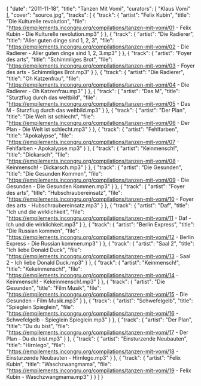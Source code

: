 {
  "date": "2011-11-18",
  "title": "Tanzen Mit Vomi",
  "curators": [
    "Klaus Vomi"
  ],
  "cover": "source.jpg",
  "tracks": [
    {
      "track": {
        "artist": "Felix Kubin",
        "title": "Die Kulturelle revolution",
        "file": "https://empilements.incongru.org/compilations/tanzen-mit-vomi/01 - Felix Kubin - Die Kulturelle revolution.mp3"
      }
    },
    {
      "track": {
        "artist": "Die Radierer",
        "title": "Aller guten dinge sind 1, 2, 3",
        "file": "https://empilements.incongru.org/compilations/tanzen-mit-vomi/02 - Die Radierer - Aller guten dinge sind 1, 2, 3.mp3"
      }
    },
    {
      "track": {
        "artist": "Foyer des arts",
        "title": "Schimmliges Brot",
        "file": "https://empilements.incongru.org/compilations/tanzen-mit-vomi/03 - Foyer des arts - Schimmliges Brot.mp3"
      }
    },
    {
      "track": {
        "artist": "Die Radierer",
        "title": "Oh Katzenfrau",
        "file": "https://empilements.incongru.org/compilations/tanzen-mit-vomi/04 - Die Radierer - Oh Katzenfrau.mp3"
      }
    },
    {
      "track": {
        "artist": "Das M",
        "title": "Sturzflug durch das weltbild",
        "file": "https://empilements.incongru.org/compilations/tanzen-mit-vomi/05 - Das M - Sturzflug durch das weltbild.mp3"
      }
    },
    {
      "track": {
        "artist": "Der Plan",
        "title": "Die Welt ist schlecht",
        "file": "https://empilements.incongru.org/compilations/tanzen-mit-vomi/06 - Der Plan - Die Welt ist schlecht.mp3"
      }
    },
    {
      "track": {
        "artist": "Fehlfarben",
        "title": "Apokalypse",
        "file": "https://empilements.incongru.org/compilations/tanzen-mit-vomi/07 - Fehlfarben - Apokalypse.mp3"
      }
    },
    {
      "track": {
        "artist": "Keinmensch!",
        "title": "Dickarsch",
        "file": "https://empilements.incongru.org/compilations/tanzen-mit-vomi/08 - Keinmensch! - Dickarsch.mp3"
      }
    },
    {
      "track": {
        "artist": "Die Gesunden",
        "title": "Die Gesunden Kommen",
        "file": "https://empilements.incongru.org/compilations/tanzen-mit-vomi/09 - Die Gesunden - Die Gesunden Kommen.mp3"
      }
    },
    {
      "track": {
        "artist": "Foyer des arts",
        "title": "Hubschraubereinsatz",
        "file": "https://empilements.incongru.org/compilations/tanzen-mit-vomi/10 - Foyer des arts - Hubschraubereinsatz.mp3"
      }
    },
    {
      "track": {
        "artist": "Daf",
        "title": "Ich und die wirklichkeit",
        "file": "https://empilements.incongru.org/compilations/tanzen-mit-vomi/11 - Daf - Ich und die wirklichkeit.mp3"
      }
    },
    {
      "track": {
        "artist": "Berlin Express",
        "title": "Die Russian kommen",
        "file": "https://empilements.incongru.org/compilations/tanzen-mit-vomi/12 - Berlin Express - Die Russian kommen.mp3"
      }
    },
    {
      "track": {
        "artist": "Saal 2",
        "title": "Ich liebe Donald Duck",
        "file": "https://empilements.incongru.org/compilations/tanzen-mit-vomi/13 - Saal 2 - Ich liebe Donald Duck.mp3"
      }
    },
    {
      "track": {
        "artist": "Keinmensch!",
        "title": "Kekeinmensch!",
        "file": "https://empilements.incongru.org/compilations/tanzen-mit-vomi/14 - Keinmensch! - Kekeinmensch!.mp3"
      }
    },
    {
      "track": {
        "artist": "Die Gesunden",
        "title": "Film Musik",
        "file": "https://empilements.incongru.org/compilations/tanzen-mit-vomi/15 - Die Gesunden - Film Musik.mp3"
      }
    },
    {
      "track": {
        "artist": "Schwefelgelb",
        "title": "Spieglein Spieglein",
        "file": "https://empilements.incongru.org/compilations/tanzen-mit-vomi/16 - Schwefelgelb - Spieglein Spieglein.mp3"
      }
    },
    {
      "track": {
        "artist": "Der Plan",
        "title": "Du du bist",
        "file": "https://empilements.incongru.org/compilations/tanzen-mit-vomi/17 - Der Plan - Du du bist.mp3"
      }
    },
    {
      "track": {
        "artist": "Einsturzende Neubauten",
        "title": "Hirnlego",
        "file": "https://empilements.incongru.org/compilations/tanzen-mit-vomi/18 - Einsturzende Neubauten - Hirnlego.mp3"
      }
    },
    {
      "track": {
        "artist": "Felix Kubin",
        "title": "Waschzwangmama",
        "file": "https://empilements.incongru.org/compilations/tanzen-mit-vomi/19 - Felix Kubin - Waschzwangmama.mp3"
      }
    }
  ]
}
